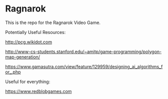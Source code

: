 # Ragnarok
This is the repo for the Ragnarok Video Game.


Potentially Useful Resources:

http://pcg.wikidot.com

http://www-cs-students.stanford.edu/~amitp/game-programming/polygon-map-generation/

https://www.gamasutra.com/view/feature/129959/designing_ai_algorithms_for_.php


Useful for everything:

https://www.redblobgames.com
